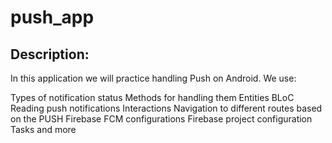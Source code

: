 # push_app

## Description:

In this application we will practice handling Push on Android. We use:

Types of notification status
Methods for handling them
Entities
BLoC
Reading push notifications
Interactions
Navigation to different routes based on the PUSH
Firebase
FCM configurations
Firebase project configuration
Tasks and more

